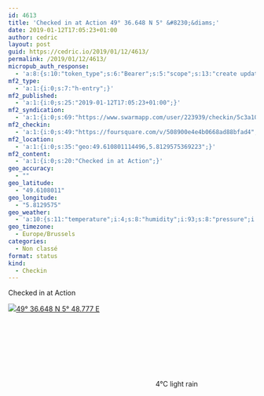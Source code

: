 ```yaml
---
id: 4613
title: 'Checked in at Action 49° 36.648 N 5° &#8230;&diams;'
date: 2019-01-12T17:05:23+01:00
author: cedric
layout: post
guid: https://cedric.io/2019/01/12/4613/
permalink: /2019/01/12/4613/
micropub_auth_response:
  - 'a:8:{s:10:"token_type";s:6:"Bearer";s:5:"scope";s:13:"create update";s:2:"me";s:18:"https://cedric.io/";s:9:"issued_by";s:45:"https://cedric.io/wp-json/indieauth/1.0/token";s:9:"client_id";s:27:"https://ownyourswarm.p3k.io";s:9:"issued_at";i:1542614471;s:4:"user";i:1;s:13:"last_accessed";i:1547309140;}'
mf2_type:
  - 'a:1:{i:0;s:7:"h-entry";}'
mf2_published:
  - 'a:1:{i:0;s:25:"2019-01-12T17:05:23+01:00";}'
mf2_syndication:
  - 'a:1:{i:0;s:69:"https://www.swarmapp.com/user/223939/checkin/5c3a1043f870fd002c46919a";}'
mf2_checkin:
  - 'a:1:{i:0;s:49:"https://foursquare.com/v/508900e4e4b0668ad88bfad4";}'
mf2_location:
  - 'a:1:{i:0;s:35:"geo:49.610801114496,5.8129575369223";}'
mf2_content:
  - 'a:1:{i:0;s:20:"Checked in at Action";}'
geo_accuracy:
  - ""
geo_latitude:
  - "49.6108011"
geo_longitude:
  - "5.8129575"
geo_weather:
  - 'a:10:{s:11:"temperature";i:4;s:8:"humidity";i:93;s:8:"pressure";i:1018;s:10:"cloudiness";i:75;s:4:"wind";a:2:{s:5:"speed";d:7.2;s:6:"degree";i:240;}s:7:"summary";s:10:"light rain";s:4:"icon";s:11:"wi-sprinkle";s:10:"visibility";i:3000;s:7:"sunrise";s:25:"2019-01-12T08:29:48+01:00";s:6:"sunset";s:25:"2019-01-12T17:00:06+01:00";}'
geo_timezone:
  - Europe/Brussels
categories:
  - Non classé
format: status
kind:
  - Checkin
---
```

Checked in at Action

<p class="sloc-display">
  <img class="icon-location" aria-label="Location: " aria-hidden="true" src="https://cedric.io/wp-content/plugins/simple-location/location.svg" /><span class="p-location"><data class="p-latitude" value="49.610801"></data><data class="p-longitude" value="5.812958"></data><a href="https://www.openstreetmap.org/?mlat=49.6108011&mlon=5.8129575#map=13/49.6108011/5.8129575">49° 36.648 N 5° 48.777 E</a></span><br /><span aria-label="light rain" title="light rain" ><svg class="svg-icon svg-wi-sprinkle" aria-hidden="true"><use xlink:href="https://cedric.io/wp-content/plugins/simple-location/weather-icons.svg#wi-sprinkle"></use></svg></span><span class="p-temperature">4&deg;C</span>&nbsp;light rain
</p>